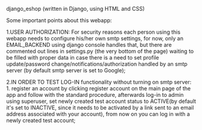 django_eshop  (written in Django, using HTML and CSS)

Some important points about this webapp:

1.USER AUTHORIZATION: For security reasons each person using this webapp needs to configure his/her own smtp settings, for now, only an EMAIL_BACKEND using django console handles that, but there are commented out lines in settings.py (the very bottom of the page) waiting to be filled with proper data in case there is a need to set profile update/password change/notifications/authorization handled by an smtp server (by default smtp server is set to Google);

2.IN ORDER TO TEST LOG-IN functionality without turning on smtp server: 1. register an account by clicking register account on the main page of the app and follow with the standard procedure, afterwards log-in to admin using superuser, set newly created test account status to ACTIVE(by default it's set to INACTIVE, since it needs to be activated by a link sent to an email address associated with your account), from now on you can log in with a newly created test account;
